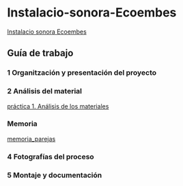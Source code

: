 # Instalacio-sonora-Ecoembes
[Instalacio sonora Ecoembes](https://github.com/arquesm/TdPiED/blob/master/Instalacio_sonora.md)

## Guía de trabajo

### 1 Organitzación y presentación del proyecto

### 2 Análisis del material
[práctica 1. Análisis de los materiales](materiales.md)
### Memoria 
[memoria_parejas](memoria_rebecacristina.pdf)
### 4 Fotografías del proceso 
### 5 Montaje y documentación
